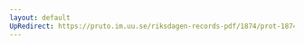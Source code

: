 ```yaml
---
layout: default
UpRedirect: https://pruto.im.uu.se/riksdagen-records-pdf/1874/prot-1874--ak--311/prot-1874--ak--311_006.pdf
---
```

